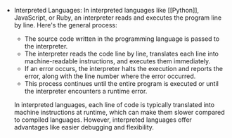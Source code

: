 - Interpreted Languages: In interpreted languages like [[Python]], JavaScript, or Ruby, an interpreter reads and executes the program line by line. Here's the general process:
    
    - The source code written in the programming language is passed to the interpreter.
    - The interpreter reads the code line by line, translates each line into machine-readable instructions, and executes them immediately.
    - If an error occurs, the interpreter halts the execution and reports the error, along with the line number where the error occurred.
    - This process continues until the entire program is executed or until the interpreter encounters a runtime error.
    
    In interpreted languages, each line of code is typically translated into machine instructions at runtime, which can make them slower compared to compiled languages. However, interpreted languages offer advantages like easier debugging and flexibility.